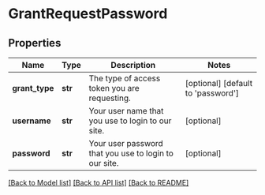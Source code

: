 # GrantRequestPassword

## Properties
Name | Type | Description | Notes
------------ | ------------- | ------------- | -------------
**grant_type** | **str** | The type of access token you are requesting. | [optional] [default to 'password']
**username** | **str** | Your user name that you use to login to our site. | [optional] 
**password** | **str** | Your user password that you use to login to our site. | [optional] 

[[Back to Model list]](../README.md#documentation-for-models) [[Back to API list]](../README.md#documentation-for-api-endpoints) [[Back to README]](../README.md)


